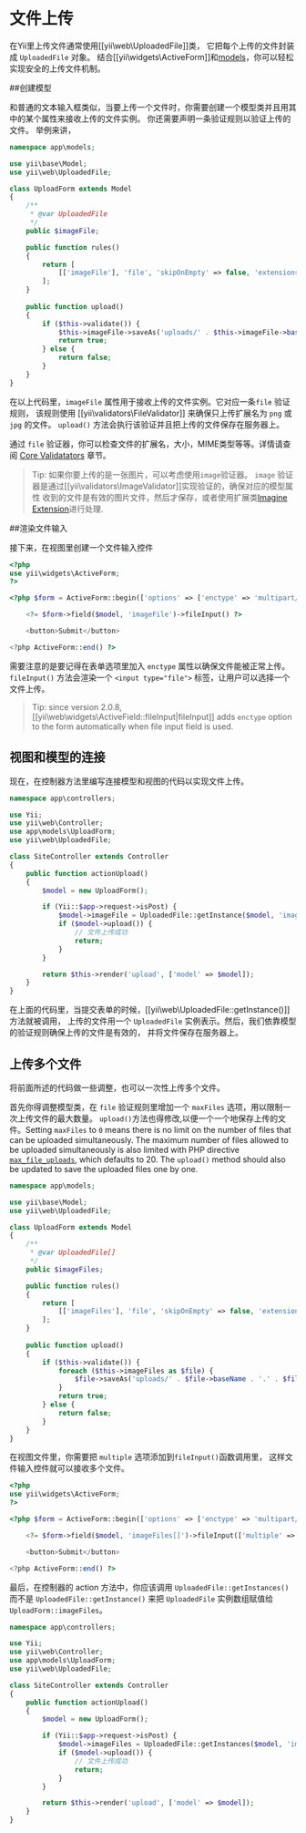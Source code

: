 文件上传
============

在Yii里上传文件通常使用[[yii\web\UploadedFile]]类，
它把每个上传的文件封装成 `UploadedFile` 对象。
结合[[yii\widgets\ActiveForm]]和[models](structure-models.md)，你可以轻松实现安全的上传文件机制。


##创建模型 <span id="creating-models"></span>

和普通的文本输入框类似，当要上传一个文件时，你需要创建一个模型类并且用其中的某个属性来接收上传的文件实例。
你还需要声明一条验证规则以验证上传的文件。
举例来讲，

```php
namespace app\models;

use yii\base\Model;
use yii\web\UploadedFile;

class UploadForm extends Model
{
    /**
     * @var UploadedFile
     */
    public $imageFile;

    public function rules()
    {
        return [
            [['imageFile'], 'file', 'skipOnEmpty' => false, 'extensions' => 'png, jpg'],
        ];
    }
    
    public function upload()
    {
        if ($this->validate()) {
            $this->imageFile->saveAs('uploads/' . $this->imageFile->baseName . '.' . $this->imageFile->extension);
            return true;
        } else {
            return false;
        }
    }
}
```

在以上代码里，`imageFile` 属性用于接收上传的文件实例。它对应一条`file` 验证规则，
该规则使用 [[yii\validators\FileValidator]] 来确保只上传扩展名为 `png` 或 `jpg` 的文件。
`upload()` 方法会执行该验证并且把上传的文件保存在服务器上。

通过 `file` 验证器，你可以检查文件的扩展名，大小，MIME类型等等。详情请查阅
[Core Validatators](tutorial-core-validators.md#file) 章节。

> Tip: 如果你要上传的是一张图片，可以考虑使用`image`验证器。
`image` 验证器是通过[[yii\validators\ImageValidator]]实现验证的，确保对应的模型属性
收到的文件是有效的图片文件，然后才保存，或者使用扩展类[Imagine Extension](https://github.com/yiisoft/yii2-imagine)进行处理.


##渲染文件输入 <span id="rendering-file-input"></span>

接下来，在视图里创建一个文件输入控件

```php
<?php
use yii\widgets\ActiveForm;
?>

<?php $form = ActiveForm::begin(['options' => ['enctype' => 'multipart/form-data']]) ?>

    <?= $form->field($model, 'imageFile')->fileInput() ?>

    <button>Submit</button>

<?php ActiveForm::end() ?>
```

需要注意的是要记得在表单选项里加入 `enctype` 属性以确保文件能被正常上传。
`fileInput()` 方法会渲染一个 `<input type="file">` 标签，让用户可以选择一个文件上传。

> Tip: since version 2.0.8, [[yii\web\widgets\ActiveField::fileInput|fileInput]] adds `enctype` option to the form
  automatically when file input field is used.

## 视图和模型的连接 <span id="wiring-up"></span>

现在，在控制器方法里编写连接模型和视图的代码以实现文件上传。

```php
namespace app\controllers;

use Yii;
use yii\web\Controller;
use app\models\UploadForm;
use yii\web\UploadedFile;

class SiteController extends Controller
{
    public function actionUpload()
    {
        $model = new UploadForm();

        if (Yii::$app->request->isPost) {
            $model->imageFile = UploadedFile::getInstance($model, 'imageFile');
            if ($model->upload()) {
                // 文件上传成功
                return;
            }
        }

        return $this->render('upload', ['model' => $model]);
    }
}
```

在上面的代码里，当提交表单的时候，[[yii\web\UploadedFile::getInstance()]]方法就被调用，
上传的文件用一个 `UploadedFile` 实例表示。然后，我们依靠模型的验证规则确保上传的文件是有效的，
并将文件保存在服务器上。


## 上传多个文件 <span id="uploading-multiple-files"></span>

将前面所述的代码做一些调整，也可以一次性上传多个文件。

首先你得调整模型类，在 `file` 验证规则里增加一个 `maxFiles` 选项，用以限制一次上传文件的最大数量。
`upload()`方法也得修改,以便一个一个地保存上传的文件。Setting `maxFiles` to `0` means there is no limit on the number of files
that can be uploaded simultaneously. The maximum number of files allowed to be uploaded simultaneously is also limited
with PHP directive [`max_file_uploads`](http://php.net/manual/en/ini.core.php#ini.max-file-uploads),
which defaults to 20. The `upload()` method should also be updated to save the uploaded files one by one.

```php
namespace app\models;

use yii\base\Model;
use yii\web\UploadedFile;

class UploadForm extends Model
{
    /**
     * @var UploadedFile[]
     */
    public $imageFiles;

    public function rules()
    {
        return [
            [['imageFiles'], 'file', 'skipOnEmpty' => false, 'extensions' => 'png, jpg', 'maxFiles' => 4],
        ];
    }
    
    public function upload()
    {
        if ($this->validate()) { 
            foreach ($this->imageFiles as $file) {
                $file->saveAs('uploads/' . $file->baseName . '.' . $file->extension);
            }
            return true;
        } else {
            return false;
        }
    }
}
```

在视图文件里，你需要把 `multiple` 选项添加到`fileInput()`函数调用里，
这样文件输入控件就可以接收多个文件。

```php
<?php
use yii\widgets\ActiveForm;
?>

<?php $form = ActiveForm::begin(['options' => ['enctype' => 'multipart/form-data']]) ?>

    <?= $form->field($model, 'imageFiles[]')->fileInput(['multiple' => true, 'accept' => 'image/*']) ?>

    <button>Submit</button>

<?php ActiveForm::end() ?>
```

最后，在控制器的 action 方法中，你应该调用 `UploadedFile::getInstances()` 而不是 `UploadedFile::getInstance()` 来把
`UploadedFile` 实例数组赋值给 `UploadForm::imageFiles`。

```php
namespace app\controllers;

use Yii;
use yii\web\Controller;
use app\models\UploadForm;
use yii\web\UploadedFile;

class SiteController extends Controller
{
    public function actionUpload()
    {
        $model = new UploadForm();

        if (Yii::$app->request->isPost) {
            $model->imageFiles = UploadedFile::getInstances($model, 'imageFiles');
            if ($model->upload()) {
                // 文件上传成功
                return;
            }
        }

        return $this->render('upload', ['model' => $model]);
    }
}
```
